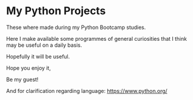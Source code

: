 # My Python Projects

These where made during my Python Bootcamp studies.

Here I make available some programmes of general curiosities that I think may be useful on a daily basis.

Hopefully it will be useful.

Hope you enjoy it,

Be my guest!

And for clarification regarding language:
https://www.python.org/
